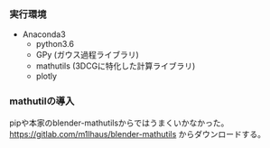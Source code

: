 ### 実行環境

- Anaconda3
    - python3.6
    - GPy (ガウス過程ライブラリ)
    - mathutils (3DCGに特化した計算ライブラリ)
    - plotly


### mathutilの導入

pipや本家のblender-mathutilsからではうまくいかなかった。
https://gitlab.com/m1lhaus/blender-mathutils からダウンロードする。

